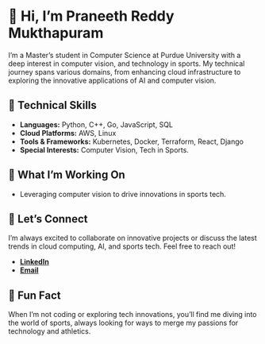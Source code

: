 # 👋 Hi, I’m Praneeth Reddy Mukthapuram

I’m a Master’s student in Computer Science at Purdue University with a deep interest in computer vision, and technology in sports. My technical journey spans various domains, from enhancing cloud infrastructure to exploring the innovative applications of AI and computer vision.

## 🔧 **Technical Skills**
- **Languages:** Python, C++, Go, JavaScript, SQL
- **Cloud Platforms:** AWS, Linux
- **Tools & Frameworks:** Kubernetes, Docker, Terraform, React, Django
- **Special Interests:** Computer Vision, Tech in Sports.

## 🚀 **What I’m Working On**
- Leveraging computer vision to drive innovations in sports tech.

## 💬 **Let’s Connect**
I’m always excited to collaborate on innovative projects or discuss the latest trends in cloud computing, AI, and sports tech. Feel free to reach out!

- **[LinkedIn](https://www.linkedin.com/in/praneeth-reddy-mukthapuram)**
- **[Email](mailto:praneethr0019@gmail.com)**

## 🌱 **Fun Fact**
When I’m not coding or exploring tech innovations, you’ll find me diving into the world of sports, always looking for ways to merge my passions for technology and athletics.

<!--
**praneeth019/praneeth019** is a ✨ _special_ ✨ repository because its `README.md` (this file) appears on your GitHub profile.

Here are some ideas to get you started:

- 🔭 I’m currently working on ...
- 🌱 I’m currently learning ...
- 👯 I’m looking to collaborate on ...
- 🤔 I’m looking for help with ...
- 💬 Ask me about ...
- 📫 How to reach me: ...
- 😄 Pronouns: ...
- ⚡ Fun fact: ...
-->
